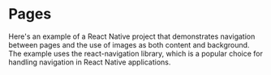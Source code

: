 # Pages



<p>Here's an example of a React Native project that demonstrates navigation between pages and the use of images as both content and background. The example uses the react-navigation library, which is a popular choice for handling navigation in React Native applications.
</p>

 
